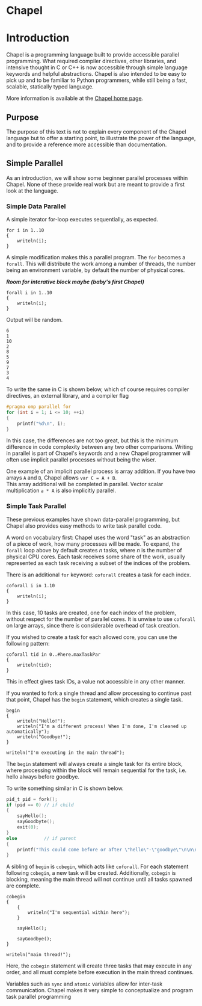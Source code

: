 # Chapel

# Introduction

Chapel is a programming language built to provide accessible parallel programming. What required compiler directives, other libraries, and intensive thought in C or C++ is now accessible through simple language keywords and helpful abstractions. Chapel is also intended to be easy to pick up and to be familiar to Python programmers, while still being a fast, scalable, statically typed language.

More information is available at the [Chapel home page](https://chapel-lang.org).

## Purpose

The purpose of this text is not to explain every component of the Chapel language but to offer a starting point, to illustrate the power of the language, and to provide a reference more accessible than documentation. 

## Simple Parallel

As an introduction, we will show some beginner parallel processes within Chapel. None of these provide real work but are meant to provide a first look at the language.

### Simple Data Parallel

A simple iterator for-loop executes sequentially, as expected.

```chapel
for i in 1..10 
{
    writeln(i);
}
```

A simple modification makes this a parallel program. The `for` becomes a `forall`.
This will distribute the work among a number of threads, the number being an environment variable, by default the number of physical cores. 

***Room for interative block maybe (baby's first Chapel)***
```chapel
forall i in 1..10
{
    writeln(i);
}
```

Output will be random.

```
6
1
10
2
8
5
9
7
3
4
```

To write the same in C is shown below, which of course requires compiler directives, an external library, and a compiler flag

```C
#pragma omp parallel for
for (int i = 1; i <= 10; ++i)
{
    printf("%d\n", i);
}
```

In this case, the differences are not too great, but this is the minimum difference in code complexity between any two other comparisons.
Writing in parallel is part of Chapel's keywords and a new Chapel programmer will often use implicit parallel processes without being the wiser.

One example of an implicit parallel process is array addition. 
If you have two arrays `A` and `B`, Chapel allows `var C = A + B`. \
This array additional will be completed in parallel. 
Vector scalar multiplication `a * A` is also implicitly parallel. 


### Simple Task Parallel

These previous examples have shown data-parallel programming, but Chapel also provides easy methods to write task parallel code.

A word on vocabulary first: Chapel uses the word "task" as an abstraction of a piece of work, how many processes will be made. To expand, the `forall` loop above by default creates $n$ tasks, where $n$ is the number of physical CPU cores. Each task receives some share of the work, usually represented as each task receiving a subset of the indices of the problem. 

There is an additional `for` keyword: `coforall` creates a task for each index.

```chapel
coforall i in 1.10
{
    writeln(i);
}
```

In this case, 10 tasks are created, one for each index of the problem, without respect for the number of parallel cores. It is unwise to use `coforall` on large arrays, since there is considerable overhead of task creation. 

If you wished to create a task for each allowed core, you can use the following pattern:

```chapel
coforall tid in 0..#here.maxTaskPar 
{
    writeln(tid);
}
```

This in effect gives task IDs, a value not accessible in any other manner. 

If you wanted to fork a single thread and allow processing to continue past that point, Chapel has the `begin` statement, which creates a single task.

```chapel
begin 
{
    writeln("Hello!");
    writeln("I'm a different process! When I'm done, I'm cleaned up automatically");
    writeln("Goodbye!");
}

writeln("I'm executing in the main thread");
```

The `begin` statement will always create a single task for its entire block, where processing within the block will remain sequential for the task, i.e. hello always before goodbye. 

To write something similar in C is shown below. 

```C
pid_t pid = fork();
if (pid == 0) // if child
{
    sayHello();
    sayGoodbyte();
    exit(0);
}
else          // if parent
{
    printf("This could come before or after \"hello\"-\"goodbye\"\n\n\n");
}
```

A sibling of `begin` is `cobegin`, which acts like `coforall`. For each statement following `cobegin`, a new task will be created. Additionally, `cobegin` is blocking, meaning the main thread will not continue until all tasks spawned are complete. 

```chapel
cobegin 
{
    {
        writeln("I'm sequential within here");
    }

    sayHello();

    sayGoodbye();
}

writeln("main thread!");
```

Here, the `cobegin` statement will create three tasks that may execute in any order, and all must complete before execution in the main thread continues. 

Variables such as `sync` and `atomic` variables allow for inter-task communication. Chapel makes it very simple to conceptualize and program task parallel programming 